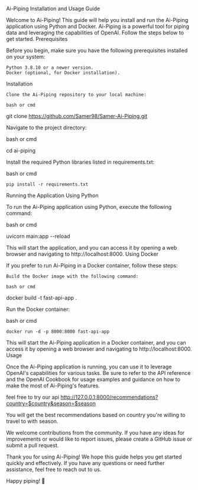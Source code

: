 Ai-Piping Installation and Usage Guide

Welcome to Ai-Piping! This guide will help you install and run the Ai-Piping application using Python and Docker. Ai-Piping is a powerful tool for piping data and leveraging the capabilities of OpenAI. Follow the steps below to get started.
Prerequisites

Before you begin, make sure you have the following prerequisites installed on your system:

    Python 3.8.10 or a newer version.
    Docker (optional, for Docker installation).

Installation

    Clone the Ai-Piping repository to your local machine:

    bash or cmd

git clone https://github.com/Samer98/Samer-Ai-Piping.git

Navigate to the project directory:

bash or cmd

cd ai-piping

Install the required Python libraries listed in requirements.txt:

bash or cmd

    pip install -r requirements.txt

Running the Application
Using Python

To run the Ai-Piping application using Python, execute the following command:

bash or cmd

uvicorn main:app --reload

This will start the application, and you can access it by opening a web browser and navigating to http://localhost:8000.
Using Docker

If you prefer to run Ai-Piping in a Docker container, follow these steps:

    Build the Docker image with the following command:

    bash or cmd

docker build -t fast-api-app .

Run the Docker container:

bash or cmd

    docker run -d -p 8000:8000 fast-api-app

This will start the Ai-Piping application in a Docker container, and you can access it by opening a web browser and navigating to http://localhost:8000.
Usage

Once the Ai-Piping application is running, you can use it to leverage OpenAI's capabilities for various tasks. Be sure to refer to the API reference and the OpenAI Cookbook for usage examples and guidance on how to make the most of Ai-Piping's features.

feel free to try our api http://127.0.0.1:8000/recommendations?country=$country&season=$season

You will get the best recommendations based on country you're willing to travel to with season.


We welcome contributions from the community. If you have any ideas for improvements or would like to report issues, please create a GitHub issue or submit a pull request.

Thank you for using Ai-Piping! We hope this guide helps you get started quickly and effectively. If you have any questions or need further assistance, feel free to reach out to us.

Happy piping! 🚀